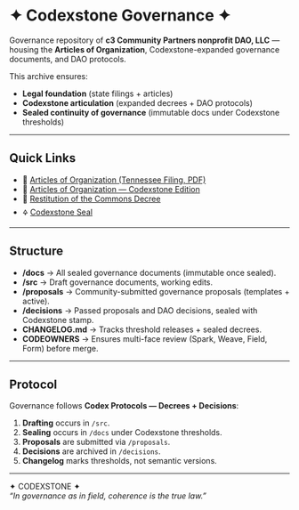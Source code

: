 # ✦ Codexstone Governance ✦  

Governance repository of **c3 Community Partners nonprofit DAO, LLC** —  
housing the **Articles of Organization**, Codexstone-expanded governance documents, and DAO protocols.  

This archive ensures:  
- **Legal foundation** (state filings + articles)  
- **Codexstone articulation** (expanded decrees + DAO protocols)  
- **Sealed continuity of governance** (immutable docs under Codexstone thresholds)  

---

## Quick Links  
- 📜 [Articles of Organization (Tennessee Filing, PDF)](./docs/Articles_of_Organization-TN.pdf)  
- 📜 [Articles of Organization — Codexstone Edition](./docs/Articles_of_Organization_Codexstone.md)  
- 📜 [Restitution of the Commons Decree](./docs/Restitution_of_the_Commons.md)  
- 🜍 [Codexstone Seal](../assets/seals/codexstone-seal.png)  

---

## Structure  
- **/docs** → All sealed governance documents (immutable once sealed).  
- **/src** → Draft governance documents, working edits.  
- **/proposals** → Community-submitted governance proposals (templates + active).  
- **/decisions** → Passed proposals and DAO decisions, sealed with Codexstone stamp.  
- **CHANGELOG.md** → Tracks threshold releases + sealed decrees.  
- **CODEOWNERS** → Ensures multi-face review (Spark, Weave, Field, Form) before merge.  

---

## Protocol  
Governance follows **Codex Protocols — Decrees + Decisions**:  
1. **Drafting** occurs in `/src`.  
2. **Sealing** occurs in `/docs` under Codexstone thresholds.  
3. **Proposals** are submitted via `/proposals`.  
4. **Decisions** are archived in `/decisions`.  
5. **Changelog** marks thresholds, not semantic versions.  

---

✦ CODEXSTONE ✦  
*“In governance as in field, coherence is the true law.”*  
